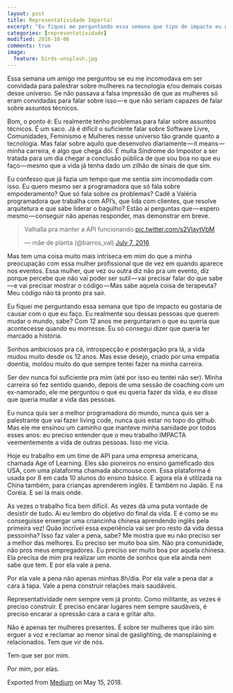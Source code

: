 ```yaml
---
layout: post
title: Representatividade Importa!
excerpt: "Eu fiquei me perguntando essa semana que tipo de impacto eu gostaria de causar com o que eu faço. Eu realmente sou dessas pessoas que querem mudar o mundo, sabe? Com 12 anos me perguntaram o que eu queria que acontecesse quando eu morresse. Eu só consegui dizer que queria ter marcado a história."
categories: [representatividade]
modified: 2016-10-06
comments: true
image:
  feature: birds-unsplash.jpg
---
```


Essa semana um amigo me perguntou se eu me incomodava em ser convidada para palestrar sobre mulheres na tecnologia e/ou demais coisas desse universo. Se não passava a falsa impressão de que as mulheres só eram convidadas para falar sobre isso — e que não seriam capazes de falar sobre assuntos técnicos.

Bom, o ponto é: Eu realmente tenho problemas para falar sobre assuntos técnicos. É um saco. Já é difícil o suficiente falar sobre Software Livre, Comunidades, Feminismo e Mulheres nesse universo tão grande quanto a tecnologia. Mas falar sobre aquilo que desenvolvo diariamente — it means — minha carreira, é algo que chega dói. É muita Síndrome do Impostor a ser tratada para um dia chegar a conclusão pública de que sou boa no que eu faço — mesmo que a vida já tenha dado um zilhão de sinais de que sim.

Eu confesso que já fazia um tempo que me sentia sim incomodada com isso. Eu quero mesmo ser a programadora que só fala sobre empoderamento? Que só fala sobre os problemas? Cadê a Valéria programadora que trabalha com API’s, que lida com clientes, que resolve arquitetura e que sabe liderar o bagulho? Estão ai perguntas que — espero mesmo — conseguir não apenas responder, mas demonstrar em breve.

<blockquote class="twitter-tweet"><p lang="pt" dir="ltr">Valhalla pra manter a API funcionando <a href="https://t.co/s2VlaytVbM">pic.twitter.com/s2VlaytVbM</a></p>&mdash; mãe de planta (@barros_val) <a href="https://twitter.com/barros_val/status/751113385987670016?ref_src=twsrc%5Etfw">July 7, 2016</a></blockquote> <script async src="https://platform.twitter.com/widgets.js" charset="utf-8"></script>


Mas tem uma coisa muito mais intríseca em mim do que a minha preocupação com essa mulher profissional que de vez em quando aparece nos eventos. Essa mulher, que vez ou outra diz não pra um evento, diz porque percebe que não vai poder ser sutil — vai precisar falar do que sabe — e vai precisar mostrar o código — Mas sabe aquela coisa de terapeuta? Meu código não tá pronto pra sair.

Eu fiquei me perguntando essa semana que tipo de impacto eu gostaria de causar com o que eu faço. Eu realmente sou dessas pessoas que querem mudar o mundo, sabe? Com 12 anos me perguntaram o que eu queria que acontecesse quando eu morresse. Eu só consegui dizer que queria ter marcado a história.

Sonhos ambiciosos pra cá, introspecção e postergação pra lá, a vida mudou muito desde os 12 anos. Mas esse desejo, criado por uma empatia doentia, moldou muito do que sempre tentei fazer na minha carreira.

Ser dev nunca foi suficiente pra mim (até por isso eu tentei não ser). Minha carreira só fez sentido quando, depois de uma sessão de coaching com um ex-namorado, ele me perguntou o que eu queria fazer da vida, e eu disse que queria mudar a vida das pessoas.

Eu nunca quis ser a melhor programadora do mundo, nunca quis ser a palestrante que vai fazer living code, nunca quis estar no topo do github. Mas ele me ensinou um caminho que manteve minha sanidade por todos esses anos: eu preciso entender que o meu trabalho IMPACTA veementemente a vida de outras pessoas. Isso me vicia.

Hoje eu trabalho em um time de API para uma empresa americana, chamada Age of Learning. Eles são pioneiros no ensino gameficado dos USA, com uma plataforma chamada abcmouse.com. Essa plataforma é usada por 8 em cada 10 alunos do ensino básico. E agora ela é utilizada na China também, para crianças aprenderem inglês. E também no Japão. E na Coréia. E sei lá mais onde.

As vezes o trabalho fica bem difícil. As vezes dá uma puta vontade de desistir de tudo. Ai eu lembro do objetivo do final da vida. E é como se eu conseguisse enxergar uma criancinha chinesa aprendendo inglês pela primeira vez! Quão incrível essa experiência vai ser pro resto da vida dessa pessoinha? Isso faz valer a pena, sabe? Me mostra que eu não preciso ser a melhor das melhores. Eu preciso ser muito boa sim. Não pra comunidade, não pros meus empregadores. Eu preciso ser muito boa por aquela chinesa. Ela precisa de mim pra realizar um monte de sonhos que ela ainda nem sabe que tem. E por ela vale a pena.

Por ela vale a pena não apenas minhas 8h/dia. Por ela vale a pena dar a cara à tapa. Vale a pena construir relações mais saudáveis.

Representatividade nem sempre vem já pronto. Como militante, as vezes é preciso construir. É preciso encarar lugares nem sempre saudáveis, é preciso encarar a opressão cara a cara e gritar alto.

Não é apenas ter mulheres presentes. É sobre ter mulheres que irão sim erguer a voz e reclamar ao menor sinal de gaslighting, de mansplaining e relacionados. Tem que vir de nós.

Tem que ser por mim.

Por mim, por elas.

Exported from <a href="https://medium.com">Medium</a> on May 15, 2018.
